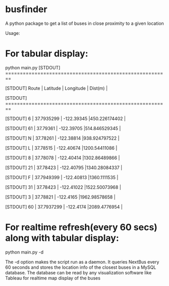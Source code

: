 # busfinder
A python package to get a list of buses in close proximity to a given location

Usage:

For tabular display:
==============
python main.py
[STDOUT] ========================================================

[STDOUT] Route 	 | Latitude 	 | Longitude 	 | Dist(m)       |

[STDOUT] ========================================================

[STDOUT] 6	 | 37.7935299	 | -122.39345	 |450.226174402	 |

[STDOUT] 61	 | 37.79361	 | -122.39705	 |514.846529345	 |

[STDOUT] N	 | 37.78261	 | -122.38814	 |938.924797522	 |

[STDOUT] L	 | 37.78515	 | -122.40674	 |1200.54411086	 |

[STDOUT] 8	 | 37.78078	 | -122.40414	 |1302.86489866	 |

[STDOUT] 21	 | 37.78423	 | -122.40795	 |1340.28084337	 |

[STDOUT] F	 | 37.7949399	 | -122.40813	 |1360.1111535	 |

[STDOUT] 31	 | 37.78423	 | -122.41022	 |1522.50073968	 |

[STDOUT] 3	 | 37.78821	 | -122.4165	 |1962.98578658	 |

[STDOUT] 60	 | 37.7937299	 | -122.4174	 |2089.4776954	 |

 
 For realtime refresh(every 60 secs) along with tabular display:
 ===========================================
 python main.py -d
 
 The -d option makes the script run as a daemon. It queries NextBus every 60 seconds and stores the 
 location info of the closest buses in a MySQL database. The database can be read by any visualization
 software like Tableau for realtime map display of the buses

